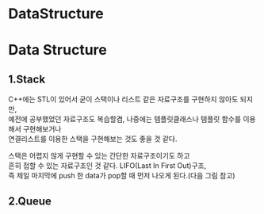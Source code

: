 # DataStructure
Data Structure
=================

1.Stack
--------
C++에는 STL이 있어서 굳이 스택이나 리스트 같은 자료구조를 구현하지 않아도 되지만,  
예전에 공부했었던 자료구조도 복습할겸, 나중에는 템플릿클래스나 템플릿 함수를 이용해서 구현해보거나  
연결리스트를 이용한 스택을 구현해보는 것도 좋을 것 같다.



스택은 어렵지 않게 구현할 수 있는 간단한 자료구조이기도 하고   
흔히 접할 수 있는 자료구조인 것 같다. LIFO(Last In First Out)구조,  
즉 제일 마지막에 push 한 data가 pop할 때 먼저 나오게 된다.(다음 그림 참고)


2.Queue
--------